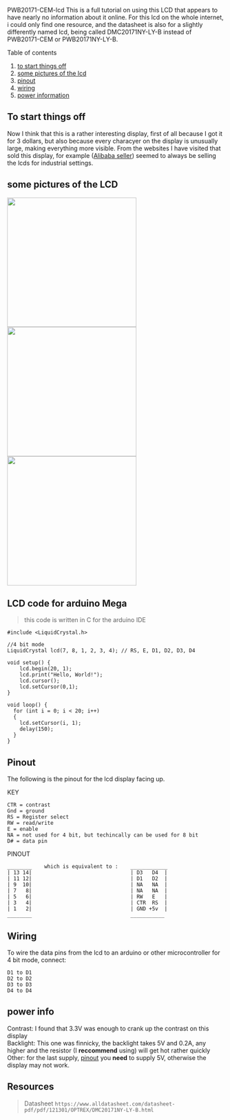 PWB20171-CEM-lcd
This is a full tutorial on using this LCD that appears to have nearly no information about it online.
For this lcd on the whole internet, i could only find one resource, and the datasheet is also for a slightly differently named lcd, being called DMC20171NY-LY-B instead of PWB20171-CEM or PWB20171NY-LY-B.

Table of contents

1. [to start things off](#some-pictures-of-the-LCD)
2. [some pictures of the lcd](#some-pictures-of-the-LCD)
3. [pinout](#Pinout)
4. [wiring](#wiring)
5. [power information](#power-info)

To start things off
------------------------
Now I think that this is a rather interesting display, first of all because I got it for 3 dollars, but also because every characyer on the display is unusually large, making everything more visible. 
From the websites I have visited that sold this display, for example ([Alibaba seller](https://www.alibaba.com/product-detail/LCD-SCREEN-DISPLAY-PWB20171-CEM-CD102_1600104206172.html)) seemed to always be selling the lcds for industrial settings. 

some pictures of the LCD
----------------------------
<img src="https://github.com/user-attachments/assets/6432dec8-c6b6-4edf-946e-1091749c74cb" width="300">


<img src="https://github.com/user-attachments/assets/a9941f27-45b4-4fcb-ab18-185fdf0ab2e7" width="300">

<img src="https://github.com/user-attachments/assets/228c1c9f-a691-499d-b9df-56612428f1f1" width="300">


LCD code for arduino Mega
---------------------------
>this code is written in C for the arduino IDE

```
#include <LiquidCrystal.h>

//4 bit mode
LiquidCrystal lcd(7, 8, 1, 2, 3, 4); // RS, E, D1, D2, D3, D4

void setup() {
    lcd.begin(20, 1);
    lcd.print("Hello, World!");
    lcd.cursor();
    lcd.setCursor(0,1);
}

void loop() {
  for (int i = 0; i < 20; i++)
  {
    lcd.setCursor(i, 1); 
    delay(150);
  }
}

```

Pinout
------------------------------
The following is the pinout for the lcd display facing up.

KEY

```
CTR = contrast
Gnd = ground
RS = Register select
RW = read/write
E = enable
NA = not used for 4 bit, but techincally can be used for 8 bit
D# = data pin
```

PINOUT
```
________    which is equivalent to :    ____________
| 13 14|                                | D3   D4  |
| 11 12|                                | D1   D2  |
| 9  10|                                | NA   NA  |
| 7   8|                                | NA   NA  |
| 5   6|                                | RW   E   |
| 3   4|                                | CTR  RS  |
| 1   2|                                | GND +5v  |
________                                ___________
```

Wiring
--------------------
To wire the data pins from the lcd to an arduino or other microcontroller for 4 bit mode, connect:

```
D1 to D1
D2 to D2
D3 to D3
D4 to D4
```
power info
------------------
Contrast: I found that 3.3V was enough to crank up the contrast on this display<br>
Backlight: This one was finnicky, the backlight takes 5V and 0.2A, any higher and the resistor (I **reccommend** using) will get hot rather quickly<br>
Other: for the last supply, [pinout](#pinout) you **need** to supply 5V, otherwise the display may not work.


Resources
--------------------
>Datasheet
`https://www.alldatasheet.com/datasheet-pdf/pdf/121301/OPTREX/DMC20171NY-LY-B.html`

